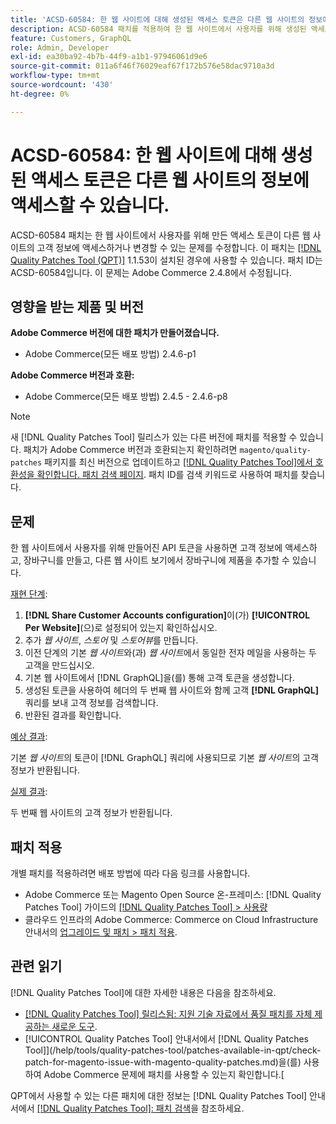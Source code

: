 ```yaml
---
title: 'ACSD-60584: 한 웹 사이트에 대해 생성된 액세스 토큰은 다른 웹 사이트의 정보에 액세스할 수 있습니다.'
description: ACSD-60584 패치를 적용하여 한 웹 사이트에서 사용자를 위해 생성된 액세스 토큰이 다른 웹 사이트의 고객 정보에 액세스하거나 변경할 수 있는 문제를 해결합니다.
feature: Customers, GraphQL
role: Admin, Developer
exl-id: ea30ba92-4b7b-44f9-a1b1-97946061d9e6
source-git-commit: 011a6f46f76029eaf67f172b576e58dac9710a3d
workflow-type: tm+mt
source-wordcount: '430'
ht-degree: 0%

---
```


# ACSD-60584: 한 웹 사이트에 대해 생성된 액세스 토큰은 다른 웹 사이트의 정보에 액세스할 수 있습니다.

ACSD-60584 패치는 한 웹 사이트에서 사용자를 위해 만든 액세스 토큰이 다른 웹 사이트의 고객 정보에 액세스하거나 변경할 수 있는 문제를 수정합니다. 이 패치는 [[!DNL Quality Patches Tool (QPT)]](https://experienceleague.adobe.com/docs/commerce-operations/tools/quality-patches-tool/usage.html) 1.1.53이 설치된 경우에 사용할 수 있습니다. 패치 ID는 ACSD-60584입니다. 이 문제는 Adobe Commerce 2.4.8에서 수정됩니다.

## 영향을 받는 제품 및 버전

**Adobe Commerce 버전에 대한 패치가 만들어졌습니다.**

* Adobe Commerce(모든 배포 방법) 2.4.6-p1

**Adobe Commerce 버전과 호환:**

* Adobe Commerce(모든 배포 방법) 2.4.5 - 2.4.6-p8

>[!NOTE]
>
>새 [!DNL Quality Patches Tool] 릴리스가 있는 다른 버전에 패치를 적용할 수 있습니다. 패치가 Adobe Commerce 버전과 호환되는지 확인하려면 `magento/quality-patches` 패키지를 최신 버전으로 업데이트하고 [[!DNL Quality Patches Tool]에서 호환성을 확인합니다. 패치 검색 페이지](https://experienceleague.adobe.com/tools/commerce-quality-patches/index.html). 패치 ID를 검색 키워드로 사용하여 패치를 찾습니다.

## 문제

한 웹 사이트에서 사용자를 위해 만들어진 API 토큰을 사용하면 고객 정보에 액세스하고, 장바구니를 만들고, 다른 웹 사이트 보기에서 장바구니에 제품을 추가할 수 있습니다.

<u>재현 단계</u>:

1. **[!DNL Share Customer Accounts configuration]**&#x200B;이(가) **[!UICONTROL Per Website]**(으)로 설정되어 있는지 확인하십시오.
1. 추가 *웹 사이트*, *스토어* 및 *스토어뷰*&#x200B;를 만듭니다.
1. 이전 단계의 기본 *웹 사이트*&#x200B;와(과) *웹 사이트*&#x200B;에서 동일한 전자 메일을 사용하는 두 고객을 만드십시오.
1. 기본 웹 사이트에서 [!DNL GraphQL]을(를) 통해 고객 토큰을 생성합니다.
1. 생성된 토큰을 사용하여 헤더의 두 번째 웹 사이트와 함께 고객 **[!DNL GraphQL]** 쿼리를 보내 고객 정보를 검색합니다.
1. 반환된 결과를 확인합니다.

<u>예상 결과</u>:

기본 *웹 사이트*&#x200B;의 토큰이 [!DNL GraphQL] 쿼리에 사용되므로 기본 *웹 사이트*&#x200B;의 고객 정보가 반환됩니다.

<u>실제 결과</u>:

두 번째 웹 사이트의 고객 정보가 반환됩니다.

## 패치 적용

개별 패치를 적용하려면 배포 방법에 따라 다음 링크를 사용합니다.

* Adobe Commerce 또는 Magento Open Source 온-프레미스: [!DNL Quality Patches Tool] 가이드의 [[!DNL Quality Patches Tool] > 사용량](/help/tools/quality-patches-tool/usage.md)
* 클라우드 인프라의 Adobe Commerce: Commerce on Cloud Infrastructure 안내서의 [업그레이드 및 패치 > 패치 적용](https://experienceleague.adobe.com/docs/commerce-cloud-service/user-guide/develop/upgrade/apply-patches.html).

## 관련 읽기

[!DNL Quality Patches Tool]에 대한 자세한 내용은 다음을 참조하세요.

* [[!DNL Quality Patches Tool] 릴리스됨: 지원 기술 자료에서 품질 패치를 자체 제공하는 새로운 도구](https://experienceleague.adobe.com/en/docs/commerce-operations/tools/quality-patches-tool/quality-patches-tool-to-self-serve-quality-patches).
* [!UICONTROL Quality Patches Tool] 안내서에서  [!DNL Quality Patches Tool]](/help/tools/quality-patches-tool/patches-available-in-qpt/check-patch-for-magento-issue-with-magento-quality-patches.md)을(를) 사용하여 Adobe Commerce 문제에 패치를 사용할 수 있는지 확인합니다.[


QPT에서 사용할 수 있는 다른 패치에 대한 정보는 [!DNL Quality Patches Tool] 안내서에서 [[!DNL Quality Patches Tool]: 패치 검색](https://experienceleague.adobe.com/tools/commerce-quality-patches/index.html)을 참조하세요.

